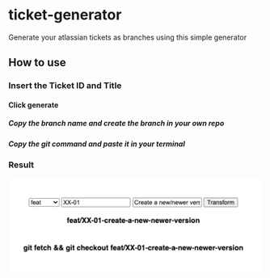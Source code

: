 # ticket-generator
Generate your atlassian tickets as branches using this simple generator

## How to use

### Insert the **Ticket ID** and **Title**

#### Click generate

##### Copy the branch name and create the branch in your own repo

##### Copy the git command and paste it in your terminal


### Result

![Result](result.png?raw=true "Result")
